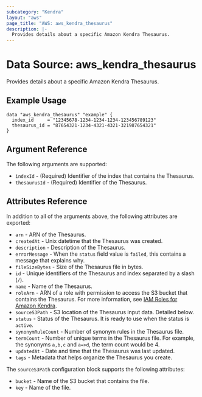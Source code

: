 ```yaml
---
subcategory: "Kendra"
layout: "aws"
page_title: "AWS: aws_kendra_thesaurus"
description: |-
  Provides details about a specific Amazon Kendra Thesaurus.
---
```


# Data Source: aws\_kendra\_thesaurus

Provides details about a specific Amazon Kendra Thesaurus.

## Example Usage

```hcl
data "aws_kendra_thesaurus" "example" {
  index_id     = "12345678-1234-1234-1234-123456789123"
  thesaurus_id = "87654321-1234-4321-4321-321987654321"
}
```

## Argument Reference

The following arguments are supported:

* `indexId` - (Required) Identifier of the index that contains the Thesaurus.
* `thesaurusId` - (Required) Identifier of the Thesaurus.

## Attributes Reference

In addition to all of the arguments above, the following attributes are exported:

* `arn` - ARN of the Thesaurus.
* `createdAt` - Unix datetime that the Thesaurus was created.
* `description` - Description of the Thesaurus.
* `errorMessage` - When the `status` field value is `failed`, this contains a message that explains why.
* `fileSizeBytes` - Size of the Thesaurus file in bytes.
* `id` - Unique identifiers of the Thesaurus and index separated by a slash (`/`).
* `name` - Name of the Thesaurus.
* `roleArn` - ARN of a role with permission to access the S3 bucket that contains the Thesaurus. For more information, see [IAM Roles for Amazon Kendra](https://docs.aws.amazon.com/kendra/latest/dg/iam-roles.html).
* `sourceS3Path` - S3 location of the Thesaurus input data. Detailed below.
* `status` - Status of the Thesaurus. It is ready to use when the status is `active`.
* `synonymRuleCount` - Number of synonym rules in the Thesaurus file.
* `termCount` - Number of unique terms in the Thesaurus file. For example, the synonyms `a,b,c` and `a=>d`, the term count would be 4.
* `updatedAt` - Date and time that the Thesaurus was last updated.
* `tags` - Metadata that helps organize the Thesaurus you create.

The `sourceS3Path` configuration block supports the following attributes:

* `bucket` - Name of the S3 bucket that contains the file.
* `key` - Name of the file.
